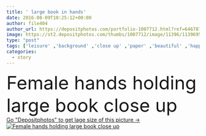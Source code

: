 ```yaml
---
title: ' large book in hands'
date: 2016-08-09T10:25:12+00:00
author: file404
author_url: https://depositphotos.com/portfolio-1007712.html?ref=64678756
image: https://st2.depositphotos.com/thumbs/1007712/image/11396/113969594/api_thumb_450.jpg?forcejpeg=true
type: "post"
tags: ['leisure' ,'background' ,'close up' ,'paper' ,'beautiful' ,'happy' ,'holding' ,'person' ,'human' ,'one' ,'girl' ,'female' ,'young' ,'adult' ,'cute' ,'winter' ,'concept' ,'idea' ,'blank' ,'school' ,'woman' ,'lifestyle' ,'wisdom' ,'read' ,'information' ,'book' ,'learning' ,'education' ,'studying' ,'intelligence' ,'indoors' ,'opened' ,'learn' ,'literature' ,'textbook' ,'page' ,'sheet' ,'study' ,'attractive' ,'student' ,'sweater' ,'reader' ,'knowledge' ,'story' ,'intelligent' ,'keep' ,'partial' ,'editor' ]
categories: 
  - story
---
```

<div aling="center">
            <font size="60"> Female hands holding large book close up</font>   
</div>
<div>
    <a href='https://st2.depositphotos.com/thumbs/1007712/image/11396/113969594/api_thumb_450.jpg?forcejpeg=true?ref=64678756' target=_blank > Go "Depositphotos" to get lage size of this picture ->
        <img href='https://st2.depositphotos.com/thumbs/1007712/image/11396/113969594/api_thumb_450.jpg?forcejpeg=true?ref=64678756' src='https://st2.depositphotos.com/1007712/11396/i/950/depositphotos_113969594-stock-photo-large-book-in-hands.jpg?forcejpeg=true' alt='Female hands holding large book close up' >
    </a>
</div>
